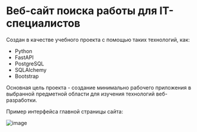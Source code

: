 # Веб-сайт поиска работы для IT-специалистов #

Создан в качестве учебного проекта с помощью таких технологий, как:
- Python
- FastAPI
- PostgreSQL
- SQLAlchemy
- Bootstrap

Основная цель проекта - создание минимально рабочего приложения в выбранной предметной области для изучения технологий веб-разработки.

Пример интерфейса главной страницы сайта:

![image](https://github.com/ivankarmanow/devhunter/assets/61072422/c806e27b-6b0c-4fc8-9b77-25812cd56ecf)
